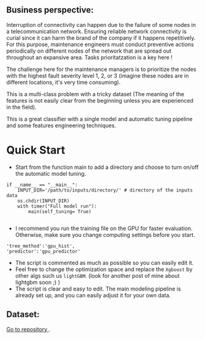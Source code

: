 
## Business perspective:

Interruption of connectivity can happen due to the failure of some nodes in a telecommunication network. Ensuring reliable network connectivity is curial since it can harm the brand of the company if it happens repetitively. 
For this purpose, maintenance engineers must conduct preventive actions periodically on different nodes of the network that are spread out throughout an expansive area. Tasks prioritatzation is a key here !

The challenge here for the maintenance managers is to prioritize the nodes with the highest fault severity level 1, 2, or 3 (imagine these nodes are in different locations, it's very time consuming). 

This is a multi-class problem with a tricky dataset (The meaning of the features is not easily clear from the beginning unless you are experienced in the field). 

This is a great classifier with a single model and automatic tuning pipeline and some features engineering techniques. 


# Quick Start 
 
 - Start from the function main to add a directory and choose to turn on/off the automatic model tuning. 
 
```
if __name__ == "__main__":
    INPUT_DIR='/path/to/inputs/directory/' # directory of the inputs data 
    os.chdir(INPUT_DIR)
    with timer("Full model run"):
        main(self_tuning= True) 
 
```
 - I recommend you run the training file on the GPU for faster evaluation. Otherwise, make sure you change computing settings before you start. 
 
```
'tree_method':'gpu_hist', 
'predictor':'gpu_predictor'
```

 - The script is commented as much as possible so you can easily edit it.
 - Feel free to change the optimization space and replace the `Xgboost`  by other algs such us `lightGBM`. (look for another post of mine about lightgbm soon ;) )
 - The script is clear and easy to edit. The main modeling pipeline is already set up, and you can easily adjust it for your own data. 
 


## Dataset: 

[Go to repository ](https://www.kaggle.com/c/telstra-recruiting-network/data/).

